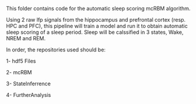 This folder contains code for the automatic sleep scoring mcRBM algorithm.

Using 2 raw lfp signals from the hippocampus and prefrontal cortex (resp. HPC and PFC), this pipeline will train a model and run it to obtain automatic sleep scoring of a sleep period. Sleep will be calssified in 3 states, Wake, NREM and REM.

In order, the repositories used should be:

1- hdf5 Files

2- mcRBM

3- StateInferrence

4- FurtherAnalysis

